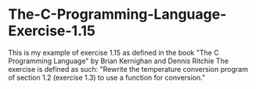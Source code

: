 # The-C-Programming-Language-Exercise-1.15
This is my example of exercise 1.15 as defined in the book "The C Programming Language" by Brian Kernighan and Dennis Ritchie The exercise is defined as such: "Rewrite the temperature conversion program of section 1.2 (exercise 1.3) to use a function for conversion."
